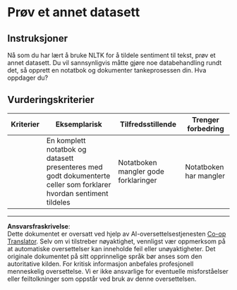 <!--
CO_OP_TRANSLATOR_METADATA:
{
  "original_hash": "daf144daa552da6a7d442aff6f3e77d8",
  "translation_date": "2025-09-05T22:29:33+00:00",
  "source_file": "6-NLP/5-Hotel-Reviews-2/assignment.md",
  "language_code": "no"
}
-->
# Prøv et annet datasett

## Instruksjoner

Nå som du har lært å bruke NLTK for å tildele sentiment til tekst, prøv et annet datasett. Du vil sannsynligvis måtte gjøre noe databehandling rundt det, så opprett en notatbok og dokumenter tankeprosessen din. Hva oppdager du?

## Vurderingskriterier

| Kriterier | Eksemplarisk                                                                                                   | Tilfredsstillende                         | Trenger forbedring     |
| --------- | ------------------------------------------------------------------------------------------------------------- | ----------------------------------------- | ---------------------- |
|           | En komplett notatbok og datasett presenteres med godt dokumenterte celler som forklarer hvordan sentiment tildeles | Notatboken mangler gode forklaringer      | Notatboken har mangler |

---

**Ansvarsfraskrivelse**:  
Dette dokumentet er oversatt ved hjelp av AI-oversettelsestjenesten [Co-op Translator](https://github.com/Azure/co-op-translator). Selv om vi tilstreber nøyaktighet, vennligst vær oppmerksom på at automatiske oversettelser kan inneholde feil eller unøyaktigheter. Det originale dokumentet på sitt opprinnelige språk bør anses som den autoritative kilden. For kritisk informasjon anbefales profesjonell menneskelig oversettelse. Vi er ikke ansvarlige for eventuelle misforståelser eller feiltolkninger som oppstår ved bruk av denne oversettelsen.